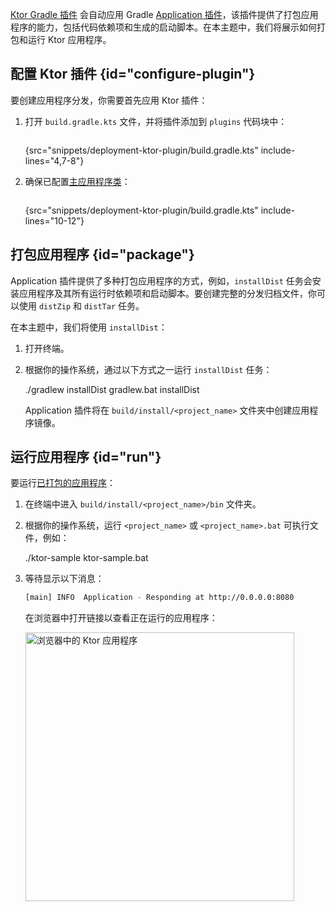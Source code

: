 [//]: # (title: 创建应用程序分发)

<tldr>
<var name="example_name" value="deployment-ktor-plugin"/>
<include from="lib.topic" element-id="download_example"/>
</tldr>

[Ktor Gradle 插件](https://github.com/ktorio/ktor-build-plugins) 会自动应用 Gradle [Application 插件](https://docs.gradle.org/current/userguide/application_plugin.html)，该插件提供了打包应用程序的能力，包括代码依赖项和生成的启动脚本。在本主题中，我们将展示如何打包和运行 Ktor 应用程序。

## 配置 Ktor 插件 {id="configure-plugin"}
要创建应用程序分发，你需要首先应用 Ktor 插件：
1. 打开 `build.gradle.kts` 文件，并将插件添加到 `plugins` 代码块中：
   ```kotlin
   ```
   {src="snippets/deployment-ktor-plugin/build.gradle.kts" include-lines="4,7-8"}

2. 确保已配置[主应用程序类](server-dependencies.topic#create-entry-point)：
   ```kotlin
   ```
   {src="snippets/deployment-ktor-plugin/build.gradle.kts" include-lines="10-12"}

## 打包应用程序 {id="package"}
Application 插件提供了多种打包应用程序的方式，例如，`installDist` 任务会安装应用程序及其所有运行时依赖项和启动脚本。要创建完整的分发归档文件，你可以使用 `distZip` 和 `distTar` 任务。

在本主题中，我们将使用 `installDist`：
1. 打开终端。
2. 根据你的操作系统，通过以下方式之一运行 `installDist` 任务：
   
   <tabs group="os">
   <tab title="Linux/macOS" group-key="unix">
   <code-block>./gradlew installDist</code-block>
   </tab>
   <tab title="Windows" group-key="windows">
   <code-block>gradlew.bat installDist</code-block>
   </tab>
   </tabs>

   Application 插件将在 `build/install/<project_name>` 文件夹中创建应用程序镜像。

## 运行应用程序 {id="run"}
要运行[已打包的应用程序](#package)：
1. 在终端中进入 `build/install/<project_name>/bin` 文件夹。
2. 根据你的操作系统，运行 `<project_name>` 或 `<project_name>.bat` 可执行文件，例如：

   <snippet id="run_executable">
   <tabs group="os">
   <tab title="Linux/macOS" group-key="unix">
   <code-block>./ktor-sample</code-block>
   </tab>
   <tab title="Windows" group-key="windows">
   <code-block>ktor-sample.bat</code-block>
   </tab>
   </tabs>
   </snippet>
   
3. 等待显示以下消息：
   ```Bash
   [main] INFO  Application - Responding at http://0.0.0.0:8080
   ```
   在浏览器中打开链接以查看正在运行的应用程序：

   <img src="ktor_idea_new_project_browser.png" alt="浏览器中的 Ktor 应用程序" width="430"/>